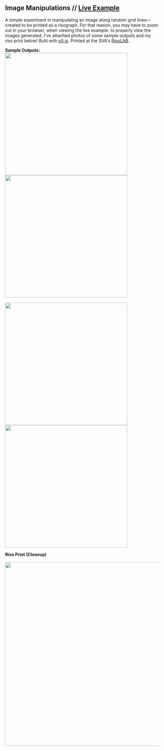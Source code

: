 ## Image Manipulations // [Live Example](https://erinachavez.github.io/experiments/image_manipulation/)

A simple experiment in manipulating an image along random grid lines&mdash; created to be printed as a risograph. For that reason, you may have to zoom out in your browser, when viewing the live example. to properly view the images generated. I've attached photos of some sample outputs and my riso print below! Built with [p5.js](https://p5js.org). Printed at the SVA's [RisoLAB](https://risolab.sva.edu).

**Sample Outputs:**
<br />
<img src="https://github.com/erinachavez/experiments/blob/master/image_manipulation/samples/sample1.png" width="400" />
<img src="https://github.com/erinachavez/experiments/blob/master/image_manipulation/samples/sample2.png" width="400" />
<br /><br />
<img src="https://github.com/erinachavez/experiments/blob/master/image_manipulation/samples/sample3.png" width="400" />
<img src="https://github.com/erinachavez/experiments/blob/master/image_manipulation/samples/sample4.png" width="400" />

**Riso Print (Closeup)**
<br /><br />
<img src="https://github.com/erinachavez/experiments/blob/master/image_manipulation/samples/riso_sample.jpg" width="600" />
